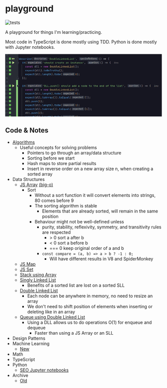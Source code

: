 # playground

![tests](https://github.com/PabloRosales/playground/actions/workflows/node.js.yml/badge.svg)

A playground for things I'm learning/practicing.

Most code in TypeScript is done mostly using TDD. Python is done mostly with Jupyter notebooks.

![Screenshot](./screenshot.png)

## Code & Notes

* [Algorithms](src/tests/algos)
  * Useful concepts for solving problems
    * Pointers to go through an array/data structure
    * Sorting before we start
    * Hash maps to store partial results
    * Insert in reverse order on a new array size n, when creating a sorted array
* Data Structures
  * [JS Array](src/tests/data-structures/arrays.test.ts) [(big-o)](src/tests/data-structures/array.big-o.test.ts)
    * Sort
      * Without a sort function it will convert elements into strings, 80 comes before 9
      * The sorting algorithm is stable
        * Elements that are already sorted, will remain in the same position
      * Behaviour might not be well-defined unless
        * purity, stability, reflexivity, symmetry, and transitivity rules are respected
          * \> 0	sort a after b
          *  < 0	sort a before b
          *  === 0	keep original order of a and b
        * `const compare = (a, b) => a > b ? -1 : 0;`
          * Will have different results in V8 and SpiderMonkey
  * [JS Map](src/tests/data-structures/map.test.ts)
  * [JS Set](src/tests/data-structures/set.test.ts)
  * [Stack using Array](src/tests/data-structures/stack.test.ts)
  * [Singly Linked List](src/tests/data-structures/singly-linked-list.test.ts)
    * Benefits of a sorted list are lost on a sorted SLL
  * [Double Linked List](src/tests/data-structures/double-linked-list.test.ts)
    * Each node can be anywhere in memory, no need to resize an array
    * We don't need to shift position of elements when inserting or deleting like in an array
  * [Queue using Double Linked List](src/tests/data-structures/queue-with-dll.test.ts)
    * Using a DLL allows us to do operations O(1) for enqueue and dequeue
      * Faster than using a JS Array or an SLL
* Design Patterns
* Machine Learning
  * [New](./src/ml)
* Math
* TypeScript
* Python
  * [SEO Jupyter notebooks](archive/pre-2022/seo/notebooks)
* Archive
  * [Old](./archive)
